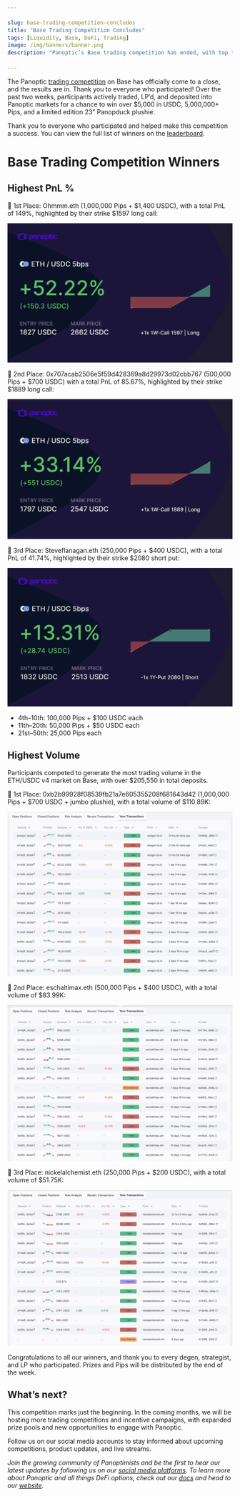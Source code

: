 ```yaml
---

slug: base-trading-competition-concludes
title: "Base Trading Competition Concludes"
tags: [Liquidity, Base, DeFi, Trading]
image: /img/banners/banner.png
description: "Panoptic’s Base trading competition has ended, with top traders and LPs winning over $5K in prizes and 5M+ Pips."

---
```


The Panoptic [trading competition](/blog/base-trading-competition) on Base has officially come to a close, and the results are in. Thank you to everyone who participated! Over the past two weeks, participants actively traded, LP’d, and deposited into Panoptic markets for a chance to win over $5,000 in USDC, 5,000,000+ Pips, and a limited edition 23” Panopduck plushie.

Thank you to everyone who participated and helped make this competition a success. You can view the full list of winners on the [leaderboard](https://app.panoptic.xyz/leaderboard/pnl).

# Base Trading Competition Winners

## Highest PnL %


🥇 1st Place: Ohmmm.eth (1,000,000 Pips + $1,400 USDC), with a total PnL of 149%, highlighted by their strike $1597 long call:

![](./01.png)

🥈 2nd Place: 0x707acab2506e5f59d428369a8d29973d02cbb767 (500,000 Pips + $700 USDC) with a total PnL of 85.67%, highlighted by their strike $1889 long call:

 ![](./02.png)

🥉 3rd Place: Steveflanagan.eth (250,000 Pips + $400 USDC), with a total PnL of 41.74%, highlighted by their strike $2080 short put:

![](./03.png)

-   4th–10th: 100,000 Pips + $100 USDC each
-   11th–20th: 50,000 Pips + $50 USDC each
-   21st–50th: 25,000 Pips each


## Highest Volume

Participants competed to generate the most trading volume in the ETH/USDC v4 market on Base, with over $205,550 in total deposits.

🥇 1st Place: 0xb2b99928f08539fb21a7e605355208f681643d42 (1,000,000 Pips + $700 USDC + jumbo plushie), with a total volume of $110.89K:

![](./04.png)

🥈 2nd Place: eschaltimax.eth (500,000 Pips + $400 USDC), with a total volume of $83.99K:

![](./05.png)

🥉 3rd Place: nickelalchemist.eth (250,000 Pips + $200 USDC), with a total volume of $51.75K:

![](./06.png)

Congratulations to all our winners, and thank you to every degen, strategist, and LP who participated. Prizes and Pips will be distributed by the end of the week.

## What’s next?

This competition marks just the beginning. In the coming months, we will be hosting more trading competitions and incentive campaigns, with expanded prize pools and new opportunities to engage with Panoptic.

Follow us on our social media accounts to stay informed about upcoming competitions, product updates, and live streams.

*Join the growing community of Panoptimists and be the first to hear our latest updates by following us on our [social media platforms](https://links.panoptic.xyz/all). To learn more about Panoptic and all things DeFi options, check out our [docs](/docs/intro) and head to our [website](https://panoptic.xyz/).*
